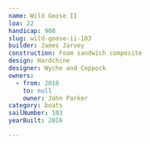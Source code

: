```yaml
---
name: Wild Goose II
loa: 22
handicap: 908
slug: wild-goose-ii-103
builder: James Jarvey
construction: Foam sandwich composite
design: Hardchine
designer: Wyche and Coppock
owners:
  - from: 2016
    to: null
    owner: John Parker
category: boats
sailNumber: 103
yearBuilt: 2016

---
```

